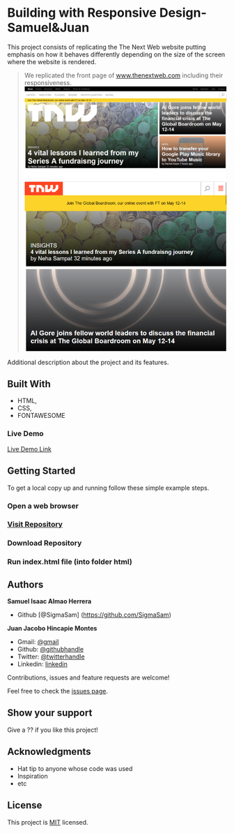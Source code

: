 # Building with Responsive Design-Samuel&Juan
 This project consists of replicating the The Next Web website putting emphasis on how it behaves differently depending on the size of the screen where the website is rendered.

 > We replicated the front page of www.thenextweb.com including their responsiveness.
 ![screenshot](Images/screenshot1.png)
 ![screenshot](Images/screenshot2.png)

 Additional description about the project and its features.

## Built With

- HTML,
- CSS,
- FONTAWESOME

### Live Demo

[Live Demo Link](https://rawcdn.githack.com/SigmaSam/Building-with-Responsive-Design-Samuel-Juan/f49fa110b5115a7ca02139dd883880e176a1ab00/index.html)

## Getting Started

To get a local copy up and running follow these simple example steps.

### Open a web browser

### [Visit Repository](https://github.com/SigmaSam/Building-with-Responsive-Design-Samuel-Juan/tree/BuildingResponsive)

### Download Repository

### Run index.html file (into folder html)

## Authors

**Samuel Isaac Almao Herrera**

- Github [@SigmaSam] (https://github.com/SigmaSam)


**Juan Jacobo Hincapie Montes**

- Gmail: [@gmail](jacobo12.montes@gmail.com)
- Github: [@githubhandle](https://github.com/jacobo12montes)
- Twitter: [@twitterhandle](https://twitter.com/HincapieMontes)
- Linkedin: [linkedin](https://www.linkedin.com/in/juan-jacobo-hincapi%C3%A9-montes-93975210b/)


Contributions, issues and feature requests are welcome!

Feel free to check the [issues page](https://github.com/SigmaSam/Building-with-Responsive-Design-Samuel-Juan/issues).

## Show your support

Give a ?? if you like this project!

## Acknowledgments

- Hat tip to anyone whose code was used
- Inspiration
- etc

## License

This project is [MIT](lic.url) licensed.
